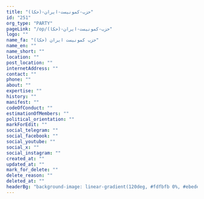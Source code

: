 ```yaml
---
title: "حزب-کمونیست-ایران-(حکا)"
id: "251"
org_type: "PARTY"
pageLink: "/op/حزب-کمونیست-ایران-(حکا)"
logo: ""
name_fa: "حزب کمونیست ایران (حکا)"
name_en: ""
name_short: ""
location: ""
post_location: ""
internetAddress: ""
contact: ""
phone: ""
about: ""
expertise: ""
history: ""
manifest: ""
codeOfConduct: ""
estimationOfMembers: ""
political_orientation: ""
markForEdit: ""
social_telegram: ""
social_facebook: ""
social_youtube: ""
social_x: ""
social_instagram: ""
created_at: ""
updated_at: ""
mark_for_delete: ""
delete_reason: ""
deleted_at: ""
headerBg: "background-image: linear-gradient(120deg, #fdfbfb 0%, #ebedee 100%);"
---
```

